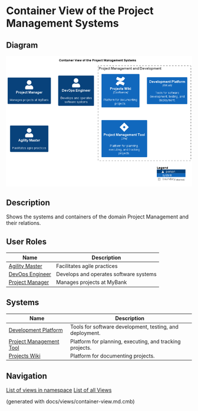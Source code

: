# Container View of the Project Management Systems

## Diagram
![Container View of the Project Management Systems](../../mybank/project-management/container-view.png)

## Description
Shows the systems and containers of the domain Project Management and their relations.

## User Roles
| Name | Description |
|---|---|
| [Agility Master](../../mybank/project-management/agility-master.md) | Facilitates agile practices |
| [DevOps Engineer](../../mybank/project-management/devops-engineer.md) | Develops and operates software systems |
| [Project Manager](../../mybank/project-management/project-manager.md) | Manages projects at MyBank |
## Systems
| Name | Description |
|---|---|
| [Development Platform](../../mybank/project-management/gitlab.md) | Tools for software development, testing, and deployment. |
| [Project Management Tool](../../mybank/project-management/jira.md) | Platform for planning, executing, and tracking projects. |
| [Projects Wiki](../../mybank/project-management/confluence.md) | Platform for documenting projects. |


## Navigation
[List of views in namespace](./views-in-namespace.md)
[List of all Views](../../views.md)

(generated with docs/views/container-view.md.cmb)
